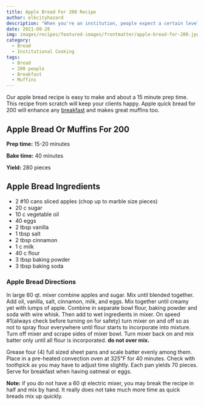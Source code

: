 ```yaml
---
title: Apple Bread For 200 Recipe
author: elkcityhazard
description: "When you're an institution, people expect a certain level of quality. This apple bread recipe is perfect for your cooking needs." 
date: 2021-08-28
img: images/recipes/featured-images/frontmatter/apple-bread-for-200.jpg
category: 
  - Bread
  - Institutional Cooking
tags: 
  - Bread
  - 200 people
  - Breakfast
  - Muffins
---
```

Our apple bread recipe is easy to make and about a 15 minute prep time. This recipe from scratch will keep your clients happy. Apple quick bread for 200 will enhance any [breakfast][1] and makes great muffins too.

## Apple Bread Or Muffins For 200

**Prep time:** 15-20 minutes

**Bake time:** 40 minutes

**Yield:** 280 pieces

## Apple Bread Ingredients

  * 2 #10 cans sliced apples (chop up to marble size pieces)
  * 20 c sugar
  * 10 c vegetable oil
  * 40 eggs
  * 2 tbsp vanilla
  * 1 tbsp salt
  * 2 tbsp cinnamon
  * 1 c milk
  * 40 c flour
  * 3 tbsp baking powder
  * 3 tbsp baking soda

### Apple Bread Directions

In large 60 qt. mixer combine apples and sugar. Mix until blended together. Add oil, vanilla, salt, cinnamon, milk, and eggs. Mix together until creamy yet with lumps of apple. Combine in separate bowl flour, baking powder and soda with wire whisk. Then add to wet ingredients in mixer. On speed #1(always check before turning on for safety) turn mixer on and off so as not to spray flour everywhere until flour starts to incorporate into mixture. Turn off mixer and scrape sides of mixer bowl. Turn mixer back on and mix batter only until all flour is incorporated. **do not over mix.**

Grease four (4) full sized sheet pans and scale batter evenly among them. Place in a pre-heated convection oven at 325&#8457; for 40 minutes. Check with toothpick as you may have to adjust time slightly. Each pan yields 70 pieces. Serve for breakfast when having oatmeal or eggs.

**Note:** if you do not have a 60 qt electric mixer, you may break the recipe in half and mix by hand. It really does not take much more time as quick breads mix up quickly.

 [1]: https://www.quick-e-recipes.com/recipes/easy-breakfast-recipes/